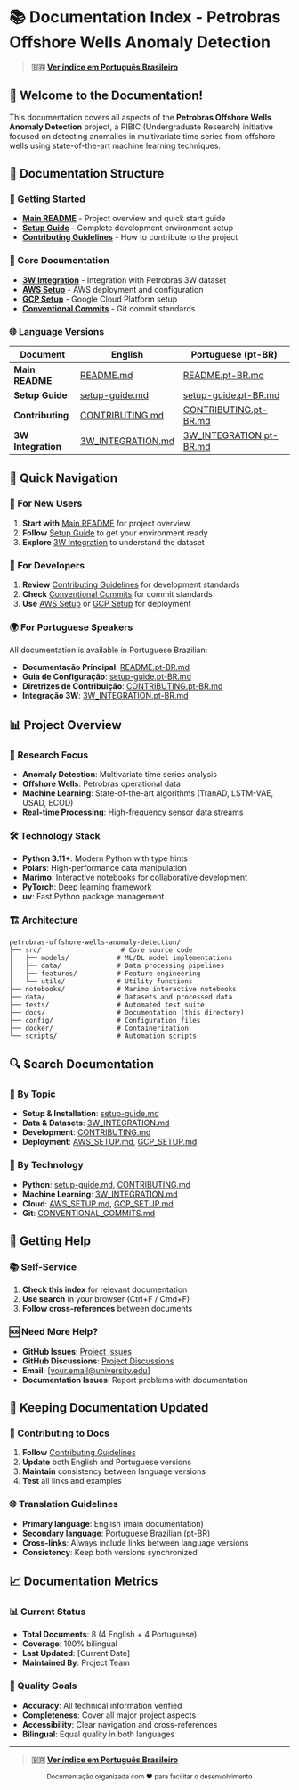 # 📚 Documentation Index - Petrobras Offshore Wells Anomaly Detection

> **🇧🇷 [Ver índice em Português Brasileiro](README.pt-BR.md)**

## 🎯 Welcome to the Documentation!

This documentation covers all aspects of the **Petrobras Offshore Wells Anomaly Detection** project, a PIBIC (Undergraduate Research) initiative focused on detecting anomalies in multivariate time series from offshore wells using state-of-the-art machine learning techniques.

## 📖 Documentation Structure

### 🚀 Getting Started
- **[Main README](../README.md)** - Project overview and quick start guide
- **[Setup Guide](setup-guide.md)** - Complete development environment setup
- **[Contributing Guidelines](../CONTRIBUTING.md)** - How to contribute to the project

### 🔧 Core Documentation
- **[3W Integration](3W_INTEGRATION.md)** - Integration with Petrobras 3W dataset
- **[AWS Setup](AWS_SETUP.md)** - AWS deployment and configuration
- **[GCP Setup](GCP_SETUP.md)** - Google Cloud Platform setup
- **[Conventional Commits](CONVENTIONAL_COMMITS.md)** - Git commit standards

### 🌐 Language Versions

| Document | English | Portuguese (pt-BR) |
|----------|---------|-------------------|
| **Main README** | [README.md](../README.md) | [README.pt-BR.md](../README.pt-BR.md) |
| **Setup Guide** | [setup-guide.md](setup-guide.md) | [setup-guide.pt-BR.md](setup-guide.pt-BR.md) |
| **Contributing** | [CONTRIBUTING.md](../CONTRIBUTING.md) | [CONTRIBUTING.pt-BR.md](../CONTRIBUTING.pt-BR.md) |
| **3W Integration** | [3W_INTEGRATION.md](3W_INTEGRATION.md) | [3W_INTEGRATION.pt-BR.md](3W_INTEGRATION.pt-BR.md) |

## 🎯 Quick Navigation

### 🚀 For New Users
1. **Start with** [Main README](../README.md) for project overview
2. **Follow** [Setup Guide](setup-guide.md) to get your environment ready
3. **Explore** [3W Integration](3W_INTEGRATION.md) to understand the dataset

### 🔧 For Developers
1. **Review** [Contributing Guidelines](../CONTRIBUTING.md) for development standards
2. **Check** [Conventional Commits](CONVENTIONAL_COMMITS.md) for commit standards
3. **Use** [AWS Setup](AWS_SETUP.md) or [GCP Setup](GCP_SETUP.md) for deployment

### 🌍 For Portuguese Speakers
All documentation is available in Portuguese Brazilian:
- **Documentação Principal**: [README.pt-BR.md](../README.pt-BR.md)
- **Guia de Configuração**: [setup-guide.pt-BR.md](setup-guide.pt-BR.md)
- **Diretrizes de Contribuição**: [CONTRIBUTING.pt-BR.md](../CONTRIBUTING.pt-BR.md)
- **Integração 3W**: [3W_INTEGRATION.pt-BR.md](3W_INTEGRATION.pt-BR.md)

## 📊 Project Overview

### 🎯 Research Focus
- **Anomaly Detection**: Multivariate time series analysis
- **Offshore Wells**: Petrobras operational data
- **Machine Learning**: State-of-the-art algorithms (TranAD, LSTM-VAE, USAD, ECOD)
- **Real-time Processing**: High-frequency sensor data streams

### 🛠️ Technology Stack
- **Python 3.11+**: Modern Python with type hints
- **Polars**: High-performance data manipulation
- **Marimo**: Interactive notebooks for collaborative development
- **PyTorch**: Deep learning framework
- **uv**: Fast Python package management

### 🏗️ Architecture
```
petrobras-offshore-wells-anomaly-detection/
├── src/                    # Core source code
│   ├── models/            # ML/DL model implementations
│   ├── data/              # Data processing pipelines
│   ├── features/          # Feature engineering
│   └── utils/             # Utility functions
├── notebooks/             # Marimo interactive notebooks
├── data/                  # Datasets and processed data
├── tests/                 # Automated test suite
├── docs/                  # Documentation (this directory)
├── config/                # Configuration files
├── docker/                # Containerization
└── scripts/               # Automation scripts
```

## 🔍 Search Documentation

### 📝 By Topic
- **Setup & Installation**: [setup-guide.md](setup-guide.md)
- **Data & Datasets**: [3W_INTEGRATION.md](3W_INTEGRATION.md)
- **Development**: [CONTRIBUTING.md](../CONTRIBUTING.md)
- **Deployment**: [AWS_SETUP.md](AWS_SETUP.md), [GCP_SETUP.md](GCP_SETUP.md)

### 🐍 By Technology
- **Python**: [setup-guide.md](setup-guide.md), [CONTRIBUTING.md](../CONTRIBUTING.md)
- **Machine Learning**: [3W_INTEGRATION.md](3W_INTEGRATION.md)
- **Cloud**: [AWS_SETUP.md](AWS_SETUP.md), [GCP_SETUP.md](GCP_SETUP.md)
- **Git**: [CONVENTIONAL_COMMITS.md](CONVENTIONAL_COMMITS.md)

## 🚀 Getting Help

### 📚 Self-Service
1. **Check this index** for relevant documentation
2. **Use search** in your browser (Ctrl+F / Cmd+F)
3. **Follow cross-references** between documents

### 🆘 Need More Help?
- **GitHub Issues**: [Project Issues](https://github.com/your-repo/issues)
- **GitHub Discussions**: [Project Discussions](https://github.com/your-repo/discussions)
- **Email**: [your.email@university.edu]
- **Documentation Issues**: Report problems with documentation

## 🔄 Keeping Documentation Updated

### 📝 Contributing to Docs
1. **Follow** [Contributing Guidelines](../CONTRIBUTING.md)
2. **Update** both English and Portuguese versions
3. **Maintain** consistency between language versions
4. **Test** all links and examples

### 🌐 Translation Guidelines
- **Primary language**: English (main documentation)
- **Secondary language**: Portuguese Brazilian (pt-BR)
- **Cross-links**: Always include links between language versions
- **Consistency**: Keep both versions synchronized

## 📈 Documentation Metrics

### 📊 Current Status
- **Total Documents**: 8 (4 English + 4 Portuguese)
- **Coverage**: 100% bilingual
- **Last Updated**: [Current Date]
- **Maintained By**: Project Team

### 🎯 Quality Goals
- **Accuracy**: All technical information verified
- **Completeness**: Cover all major project aspects
- **Accessibility**: Clear navigation and cross-references
- **Bilingual**: Equal quality in both languages

---

> **🇧🇷 [Ver índice em Português Brasileiro](README.pt-BR.md)**

<div align="center">
  <sub>Documentação organizada com ❤️ para facilitar o desenvolvimento</sub>
</div>
